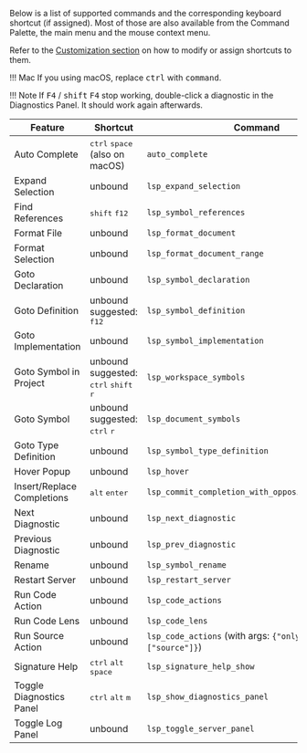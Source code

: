 Below is a list of supported commands and the corresponding keyboard shortcut (if assigned). Most of those are also available from the Command Palette, the main menu and the mouse context menu.

Refer to the [Customization section](customization.md#keyboard-shortcuts-key-bindings) on how to modify or assign shortcuts to them.

!!! Mac
    If you using macOS, replace <kbd>ctrl</kbd> with <kbd>command</kbd>.

!!! Note
    If <kbd>F4</kbd> / <kbd>shift</kbd> <kbd>F4</kbd> stop working, double-click a diagnostic in the Diagnostics Panel. It should work again afterwards.

| Feature | Shortcut | Command |
| ------- | -------- | ------- |
| Auto Complete | <kbd>ctrl</kbd> <kbd>space</kbd> (also on macOS) | `auto_complete`
| Expand Selection | unbound | `lsp_expand_selection`
| Find References | <kbd>shift</kbd> <kbd>f12</kbd> | `lsp_symbol_references`
| Format File | unbound | `lsp_format_document`
| Format Selection | unbound | `lsp_format_document_range`
| Goto Declaration | unbound | `lsp_symbol_declaration`
| Goto Definition | unbound<br>suggested: <kbd>f12</kbd> | `lsp_symbol_definition`
| Goto Implementation | unbound | `lsp_symbol_implementation`
| Goto Symbol in Project | unbound<br>suggested: <kbd>ctrl</kbd> <kbd>shift</kbd> <kbd>r</kbd> | `lsp_workspace_symbols`
| Goto Symbol | unbound<br>suggested: <kbd>ctrl</kbd> <kbd>r</kbd> | `lsp_document_symbols`
| Goto Type Definition | unbound | `lsp_symbol_type_definition`
| Hover Popup | unbound | `lsp_hover`
| Insert/Replace Completions | <kbd>alt</kbd> <kbd>enter</kbd> | `lsp_commit_completion_with_opposite_insert_mode`
| Next Diagnostic | unbound | `lsp_next_diagnostic`
| Previous Diagnostic | unbound | `lsp_prev_diagnostic`
| Rename | unbound | `lsp_symbol_rename`
| Restart Server | unbound | `lsp_restart_server`
| Run Code Action | unbound | `lsp_code_actions`
| Run Code Lens | unbound | `lsp_code_lens`
| Run Source Action | unbound | `lsp_code_actions` (with args: `{"only_kinds": ["source"]}`)
| Signature Help | <kbd>ctrl</kbd> <kbd>alt</kbd> <kbd>space</kbd> | `lsp_signature_help_show`
| Toggle Diagnostics Panel | <kbd>ctrl</kbd> <kbd>alt</kbd> <kbd>m</kbd> | `lsp_show_diagnostics_panel`
| Toggle Log Panel | unbound | `lsp_toggle_server_panel`
